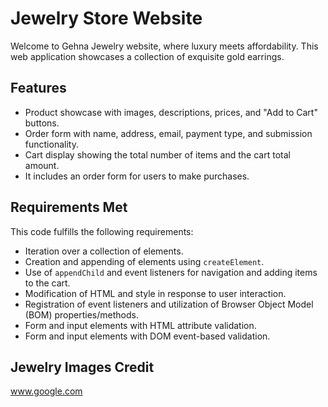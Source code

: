 # Jewelry Store Website

Welcome to Gehna Jewelry website, where luxury meets affordability. This web application showcases a collection of exquisite gold earrings. 


## Features

- Product showcase with images, descriptions, prices, and "Add to Cart" buttons.
- Order form with name, address, email, payment type, and submission functionality.
- Cart display showing the total number of items and the cart total amount.
- It includes an order form for users to make purchases.


## Requirements Met

This code fulfills the following requirements:

- Iteration over a collection of elements.
- Creation and appending of elements using `createElement`.
- Use of `appendChild` and event listeners for navigation and adding items to the cart.
- Modification of HTML and style in response to user interaction.
- Registration of event listeners and utilization of Browser Object Model (BOM) properties/methods.
- Form and input elements with HTML attribute validation.
- Form and input elements with DOM event-based validation.

## Jewelry Images Credit
www.google.com

